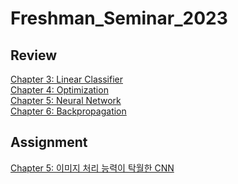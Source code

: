 # Freshman_Seminar_2023

## Review
[Chapter 3: Linear Classifier](https://velog.io/@kbm970709/%EC%8B%A0%EC%9E%85%EC%83%9D-%EC%84%B8%EB%AF%B8%EB%82%98-Lecture-3-Linear-Classifiers-DL-for-CV) \
[Chapter 4: Optimization](https://velog.io/@kbm970709/%EC%8B%A0%EC%9E%85%EC%83%9D-%EC%84%B8%EB%AF%B8%EB%82%98-Lecture-4-Optimization-DL-for-CV) \
[Chapter 5: Neural Network](https://velog.io/@kbm970709/%EC%8B%A0%EC%9E%85%EC%83%9D-%EC%84%B8%EB%AF%B8%EB%82%98-Lecture-5-Neural-Networks-DL-for-CV) \
[Chapter 6: Backpropagation](https://velog.io/@kbm970709/%EC%8B%A0%EC%9E%85%EC%83%9D-%EC%84%B8%EB%AF%B8%EB%82%98-Lecture-6-Backpropagation-DL-for-CV) 

## Assignment
[Chapter 5: 이미지 처리 능력이 탁월한 CNN](https://github.com/Koo-BM/Freshman_Seminar_2023/blob/main/Ch5.%20CNN.ipynb)
